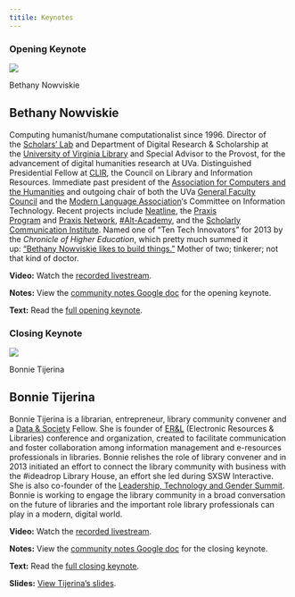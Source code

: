 ```yaml
---
titile: Keynotes
---
```

### Opening Keynote

![](https://www.diglib.org/wp-content/uploads/sites/3/2014/08/Bethany_Nowviskie_05a_DA-150x150.jpeg)

Bethany Nowviskie

Bethany Nowviskie
-----------------

Computing humanist/humane computationalist since 1996. Director of the [Scholars’ Lab](http://scholarslab.org/) and Department of Digital Research & Scholarship at the [University of Virginia Library](http://lib.virginia.edu/) and Special Advisor to the Provost, for the advancement of digital humanities research at UVa. Distinguished Presidential Fellow at [CLIR](http://clir.org/), the Council on Library and Information Resources. Immediate past president of the [Association for Computers and the Humanities](http://ach.org/) and outgoing chair of both the UVa [General Faculty Council](http://www.virginia.edu/generalfacultycouncil/) and the [Modern Language Association](http://mla.org/)‘s Committee on Information Technology. Recent projects include [Neatline](http://neatline.org/), the [Praxis Program](http://praxis.scholarslab.org/) and [Praxis Network](http://praxis-network.org/), [#Alt-Academy](http://mediacommons.futureofthebook.org/alt-ac/), and the [Scholarly Communication Institute](http://uvasci.org/). Named one of “Ten Tech Innovators” for 2013 by the _Chronicle of Higher Education_, which pretty much summed it up: [“Bethany Nowviskie likes to build things.”](http://chronicle.com/article/Devising-New-Roles-for/138809/) Mother of two; tinkerer; not that kind of doctor.

**Video:** Watch the [recorded livestream](http://hdl.handle.net/1853/52875).

**Notes:** View the [community notes Google doc](https://docs.google.com/document/d/1T1sHKnhyk2QnZpL7bUWQcn99Dqj6ATv1lfCvLe9G0JE/ "Opening Keynote - community notes") for the opening keynote.

**Text:** Read the [full opening keynote](http://nowviskie.org/2014/johannes-factotum/).

### Closing Keynote

![](https://www.diglib.org/wp-content/uploads/sites/3/2014/08/bonnie-tijerina-2-150x150.jpg)

Bonnie Tijerina

Bonnie Tijerina
---------------

Bonnie Tijerina is a librarian, entrepreneur, library community convener and a [Data & Society](http://www.datasociety.net/) Fellow. She is founder of [ER&L](http://www.electroniclibrarian.com/) (Electronic Resources & Libraries) conference and organization, created to facilitate communication and foster collaboration among information management and e-resources professionals in libraries. Bonnie relishes the role of library convener and in 2013 initiated an effort to connect the library community with business with the #ideadrop Library House, an effort she led during SXSW Interactive. She is also co-founder of the [Leadership, Technology and Gender Summit](http://www.ltgsummit.org/). Bonnie is working to engage the library community in a broad conversation on the future of libraries and the important role library professionals can play in a modern, digital world.

**Video:** Watch the [recorded livestream](http://hdl.handle.net/1853/52813).

**Notes:** View the [community notes Google doc](https://docs.google.com/document/d/1-BwxvqWDJoZcplu9FetdAjHJv1h0fzUEgbXIj5FLLks/ "Closing Keynote - community notes") for the closing keynote.

**Text:** Read the [full closing keynote](http://bonnietijerina.com/?p=128).

**Slides:** [View Tijerina’s slides](http://www.slideshare.net/DLFCLIR/dlf-bonnie-tijerina-keynote).